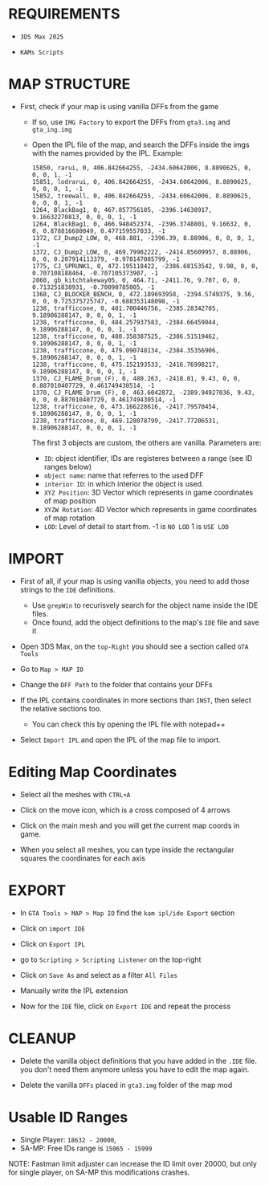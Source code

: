 # REQUIREMENTS

- `3DS Max 2025`

- `KAMs Scripts`


# MAP STRUCTURE

- First, check if your map is using vanilla DFFs from the game
  - If so, use `IMG Factory` to export the DFFs from `gta3.img` and `gta_ing.img`
  - Open the IPL file of the map, and search the DFFs inside the imgs with the names provided by the IPL.
    Example:
	
	```
	15850, rarui, 0, 406.842664255, -2434.60642006, 8.8890625, 0, 0, 0, 1, -1
	15851, lodrarui, 0, 406.842664255, -2434.60642006, 8.8890625, 0, 0, 0, 1, -1
	15852, treewall, 0, 406.842664255, -2434.60642006, 8.8890625, 0, 0, 0, 1, -1
	1264, BlackBag1, 0, 467.857756105, -2396.14638917, 9.16632270813, 0, 0, 0, 1, -1
	1264, BlackBag1, 0, 466.948452374, -2396.3748801, 9.16632, 0, 0, 0.878816680049, 0.477159557033, -1
	1372, CJ_Dump2_LOW, 0, 468.881, -2396.39, 8.88906, 0, 0, 0, 1, -1
	1372, CJ_Dump2_LOW, 0, 469.79982222, -2414.85609957, 8.88906, 0, 0, 0.207914113379, -0.978147085799, -1
	1775, CJ_SPRUNK1, 0, 472.195118422, -2386.68153542, 9.98, 0, 0, 0.707108188464, -0.707105373907, -1
	2860, gb_kitchtakeway05, 0, 464.71, -2411.76, 9.707, 0, 0, 0.713251838931, -0.70090785005, -1
	1368, CJ_BLOCKER_BENCH, 0, 472.189693958, -2394.5749375, 9.56, 0, 0, 0.725375725747, -0.688353148098, -1
	1238, trafficcone, 0, 481.700446756, -2385.28342705, 9.18906288147, 0, 0, 0, 1, -1
	1238, trafficcone, 0, 484.257937583, -2384.66459044, 9.18906288147, 0, 0, 0, 1, -1
	1238, trafficcone, 0, 480.358387525, -2386.51519462, 9.18906288147, 0, 0, 0, 1, -1
	1238, trafficcone, 0, 479.090748134, -2384.35356906, 9.18906288147, 0, 0, 0, 1, -1
	1238, trafficcone, 0, 475.152193533, -2416.76998217, 9.18906288147, 0, 0, 0, 1, -1
	1370, CJ_FLAME_Drum_(F), 0, 480.263, -2418.01, 9.43, 0, 0, 0.887010407729, 0.461749430514, -1
	1370, CJ_FLAME_Drum_(F), 0, 463.6042872, -2389.94927036, 9.43, 0, 0, 0.887010407729, 0.461749430514, -1
	1238, trafficcone, 0, 473.166228616, -2417.79570454, 9.18906288147, 0, 0, 0, 1, -1
	1238, trafficcone, 0, 469.128078799, -2417.77206531, 9.18906288147, 0, 0, 0, 1, -1
	```
	
	The first 3 objects are custom, the others are vanilla. Parameters are:
	
	- `ID`: object identifier, IDs are registeres between a range (see ID ranges below)
	- `object name`: name that referres to the used DFF
	- `interior ID`: in which interior the object is used.
	- `XYZ Position`: 3D Vector which represents in game coordinates of map position
	- `XYZW Rotation`:  4D Vector which represents in game coordinates of map rotation
	- `LOD`: Level of detail to start from. -1 is `NO LOD` 1 is `USE LOD`
	

# IMPORT

- First of all, if your map is using vanilla objects, you need to add those strings to the `IDE` definitions.
  - Use `grepWin` to recurisvely search for the object name inside the IDE files.
  - Once found, add the object definitions to the map's `IDE` file and save it

- Open 3DS Max, on the `top-Right` you should see a section called `GTA Tools`

- Go to `Map > MAP IO`

- Change the `DFF Path` to the folder that contains your DFFs

- If the IPL contains coordinates in more sections than `INST`, then select the relative sections too.
  - You can check this by opening the IPL file with notepad++

- Select `Import IPL` and open the IPL of the map file to import.


# Editing Map Coordinates

- Select all the meshes with `CTRL+A`

- Click on the move icon, which is a cross composed of 4 arrows

- Click on the main mesh and you will get the current map coords in game.

- When you select all meshes, you can type inside the rectangular squares the coordinates for each axis


# EXPORT

- In `GTA Tools > MAP > Map IO` find the `kam ipl/ide Export` section

- Click on `import IDE`

- Click on `Export IPL`

- go to `Scripting > Scripting Listener` on the top-right

- Click on `Save As` and select as a filter `All Files`

- Manually write the IPL extension

- Now for the `IDE` file, click on `Export IDE` and repeat the process


# CLEANUP

- Delete the vanilla object definitions that you have added in the `.IDE` file.
  you don't need them anymore unless you have to edit the map again.
  
- Delete the vanilla `DFFs` placed in `gta3.img` folder of the map mod



# Usable ID Ranges

- Single Player: `18632 - 20000`, 
- SA-MP: Free IDs range is `15065 - 15999`

NOTE: Fastman limit adjuster can increase the ID limit over 20000, but only for single player, on SA-MP this modifications crashes.

